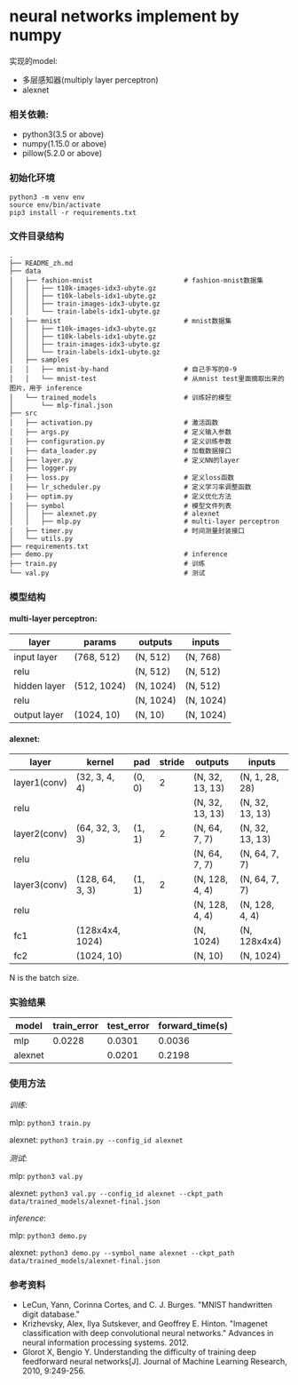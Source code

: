 # neural networks implement by numpy

实现的model:

- 多层感知器(multiply layer perceptron)
- alexnet

### 相关依赖:

- python3(3.5 or above)
- numpy(1.15.0 or above)
- pillow(5.2.0 or above)

### 初始化环境

```
python3 -m venv env
source env/bin/activate
pip3 install -r requirements.txt
```

### 文件目录结构

```
.
├── README_zh.md
├── data
│   ├── fashion-mnist                       # fashion-mnist数据集
│   │   ├── t10k-images-idx3-ubyte.gz
│   │   ├── t10k-labels-idx1-ubyte.gz
│   │   ├── train-images-idx3-ubyte.gz
│   │   └── train-labels-idx1-ubyte.gz
│   ├── mnist                               # mnist数据集
│   │   ├── t10k-images-idx3-ubyte.gz
│   │   ├── t10k-labels-idx1-ubyte.gz
│   │   ├── train-images-idx3-ubyte.gz
│   │   └── train-labels-idx1-ubyte.gz
│   ├── samples
│   │   ├── mnist-by-hand                   # 自己手写的0-9
│   │   └── mnist-test                      # 从mnist test里面摘取出来的图片，用于 inference
│   └── trained_models                      # 训练好的模型
│       └── mlp-final.json
├── src
│   ├── activation.py                       # 激活函数
│   ├── args.py                             # 定义输入参数
│   ├── configuration.py                    # 定义训练参数
│   ├── data_loader.py                      # 加载数据接口
│   ├── layer.py                            # 定义NN的layer
│   ├── logger.py
│   ├── loss.py                             # 定义loss函数
│   ├── lr_scheduler.py                     # 定义学习率调整函数
│   ├── optim.py                            # 定义优化方法
│   ├── symbol                              # 模型文件列表
│   │   ├── alexnet.py                      # alexnet
│   │   ├── mlp.py                          # multi-layer perceptron
│   ├── timer.py                            # 时间测量封装接口
│   └── utils.py
├── requirements.txt
├── demo.py                                 # inference
├── train.py                                # 训练
└── val.py                                  # 测试
```

### 模型结构

#### multi-layer perceptron:

|layer|params|outputs|inputs|
|-----|------|------|-------|
|input layer|(768, 512)|(N, 512)|(N, 768)|
|relu| |(N, 512)|(N, 512)|
|hidden layer|(512, 1024)|(N, 1024)|(N, 512)|
|relu| |(N, 1024)|(N, 1024)|
|output layer|(1024, 10)|(N, 10)|(N, 1024)


#### alexnet:

|layer|kernel|pad|stride|outputs|inputs|
|-----|------|---|------|-------|------|
|layer1(conv)|(32, 3, 4, 4)|(0, 0)|2|(N, 32, 13, 13)|(N, 1, 28, 28)|
|relu||||(N, 32, 13, 13)|(N, 32, 13, 13)|
|layer2(conv)|(64, 32, 3, 3)|(1, 1)|2|(N, 64, 7, 7)|(N, 32, 13, 13)|
|relu||||(N, 64, 7, 7)|(N, 64, 7, 7)|
|layer3(conv)|(128, 64, 3, 3)|(1, 1)|2|(N, 128, 4, 4)|(N, 64, 7, 7)|
|relu||||(N, 128, 4, 4)|(N, 128, 4, 4)|
|fc1|(128x4x4, 1024)|||(N, 1024)|(N, 128x4x4)|
|fc2|(1024, 10)|||(N, 10)|(N, 1024)|

N is the batch size.

### 实验结果

|model|train_error|test_error|forward_time(s)|
|-----|-----------|----------|----------------|
|mlp|0.0228|0.0301|0.0036|
|alexnet||0.0201|0.2198|


### 使用方法

*训练*:

mlp: `python3 train.py`

alexnet: `python3 train.py --config_id alexnet`

*测试*:

mlp: `python3 val.py`

alexnet:
`python3 val.py --config_id alexnet --ckpt_path data/trained_models/alexnet-final.json`

*inference*:

mlp: `python3 demo.py`

alexnet: `python3 demo.py --symbol_name alexnet --ckpt_path data/trained_models/alexnet-final.json`

### 参考资料

- LeCun, Yann, Corinna Cortes, and C. J. Burges. "MNIST handwritten digit database."
- Krizhevsky, Alex, Ilya Sutskever, and Geoffrey E. Hinton. "Imagenet classification with deep convolutional neural networks." Advances in neural information processing systems. 2012.
- Glorot X, Bengio Y. Understanding the difficulty of training deep feedforward neural networks[J]. Journal of Machine Learning Research, 2010, 9:249-256.


